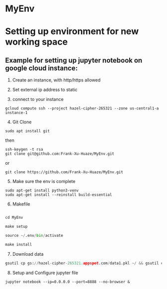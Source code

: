 # MyEnv

Setting up environment for new working space
============================================

Example for setting up jupyter notebook on google cloud instance:
-----------------------------------------------------------------

1. Create an instance, with http/https allowed

2. Set external ip address to static

3. connect to your instance
```
gcloud compute ssh --project hazel-cipher-265321 --zone us-central1-a instance-1
```

4. Git Clone
```
sudo apt install git
```
then
```
ssh-keygen -t rsa
git clone git@github.com:Frank-Xu-Huaze/MyEnv.git
```
or

```
git clone https://github.com/Frank-Xu-Huaze/MyEnv.git
```

5. Make sure the env is complete
```
sudo apt-get install python3-venv
sudo apt-get install --reinstall build-essential
```

6. Makefile
```python

cd MyEnv

make setup

source ~/.env/bin/activate

make install
```

7. Download data
```python
gsutil cp gs://hazel-cipher-265321.appspot.com/data1.pkl ~/ && gsutil cp gs://hazel-cipher-265321.appspot.com/Model2.ipynb ~/

```

8. Setup and Configure jupyter file
```
jupyter notebook --ip=0.0.0.0 --port=8888 --no-browser &
```

